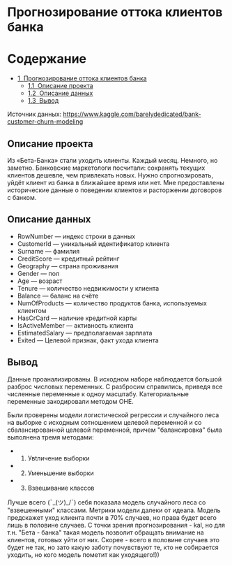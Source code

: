 # Прогнозирование оттока клиентов банка
<h1>Содержание<span class="tocSkip"></span></h1>
<div class="toc"><ul class="toc-item"><li><span><a href="#Прогнозирование-оттока-клиентов-банка" data-toc-modified-id="Прогнозирование-оттока-клиентов-банка-1"><span class="toc-item-num">1&nbsp;&nbsp;</span>Прогнозирование оттока клиентов банка</a></span><ul class="toc-item"><li><span><a href="#Описание-проекта" data-toc-modified-id="Описание-проекта-1.1"><span class="toc-item-num">1.1&nbsp;&nbsp;</span>Описание проекта</a></span></li><li><span><a href="#Описание-данных" data-toc-modified-id="Описание-данных-1.2"><span class="toc-item-num">1.2&nbsp;&nbsp;</span>Описание данных</a></span></li><li><span><a href="#Вывод" data-toc-modified-id="Вывод-1.3"><span class="toc-item-num">1.3&nbsp;&nbsp;</span>Вывод</a></span></li></ul></li></ul></div>


Источник данных: https://www.kaggle.com/barelydedicated/bank-customer-churn-modeling
## Описание проекта
Из «Бета-Банка» стали уходить клиенты. Каждый месяц. Немного, но заметно. Банковские маркетологи посчитали: сохранять текущих клиентов дешевле, чем привлекать новых.
Нужно спрогнозировать, уйдёт клиент из банка в ближайшее время или нет. Мне предоставлены исторические данные о поведении клиентов и расторжении договоров с банком.
## Описание данных
- RowNumber — индекс строки в данных
- CustomerId — уникальный идентификатор клиента
- Surname — фамилия
- CreditScore — кредитный рейтинг
- Geography — страна проживания
- Gender — пол
- Age — возраст
- Tenure — количество недвижимости у клиента
- Balance — баланс на счёте
- NumOfProducts — количество продуктов банка, используемых клиентом
- HasCrCard — наличие кредитной карты
- IsActiveMember — активность клиента
- EstimatedSalary — предполагаемая зарплата
- Exited — Целевой признак, факт ухода клиента

## Вывод
Данные проанализированы. 
В исходном наборе наблюдается большой разброс числовых переменных. С разбросим справились, приведя все численные переменные к одноу масштабу. Категориальные переменные закодировали методом OHE.

Были проверены модели логистической регрессии и случайного леса на выборке с исходным сотношением целевой переменной и со сбалансированной целевой переменной, причем "балансировка" была выполнена тремя методами:
* 1. Увtличение выборки
* 2. Уменьшение выборки
* 3. Взвешивание классов

Лучше всего (¯\_(ツ)_/¯) себя показала модель случайного леса со "взвешенными" классами. Метрики модели далеки от идеала. Модель предскажет уход клиента почти в 70% случаев, но права будет всего лишь в половине случаев. С точки зрения прогнозирования - kal, но для т.н. "Бета - банка" такая модель позволит обращать внимание на клиентов, готовых уйти от них. Скорее - всего в половине случаев это будет не так, но зато какую заботу почувствуют те, кто не собирается уходить, но кого модель пометит как уходящего!))


